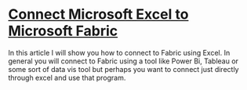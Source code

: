 # **[Connect Microsoft Excel to Microsoft Fabric](https://medium.com/@valentin.loghin/connect-microsoft-excel-to-microsoft-fabric-7d40c4fd6d62)**

In this article I will show you how to connect to Fabric using Excel. In general you will connect to Fabric using a tool like Power Bi, Tableau or some sort of data vis tool but perhaps you want to connect just directly through excel and use that program.
